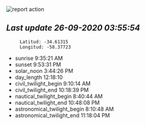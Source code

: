 ![report action](https://github.com/matiasz8/actions-for-reports/workflows/report%20action/badge.svg?branch=develop) 


## *****Last update 26-09-2020 03:55:54*****



		 Latitud: -34.61315
		 Longitud: -58.37723

 - sunrise 	 9:35:21 AM
 - sunset 	 9:53:31 PM
 - solar_noon 	 3:44:26 PM
 - day_length 	 12:18:10
 - civil_twilight_begin 	 9:10:14 AM
 - civil_twilight_end 	 10:18:39 PM
 - nautical_twilight_begin 	 8:40:44 AM
 - nautical_twilight_end 	 10:48:08 PM
 - astronomical_twilight_begin 	 8:10:48 AM
 - astronomical_twilight_end 	 11:18:04 PM

